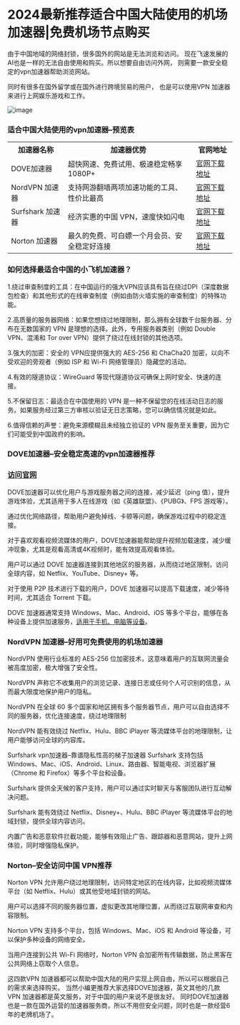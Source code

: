 # 2024最新推荐适合中国大陆使用的机场加速器|免费机场节点购买

由于中国地域的网络封锁，很多国外的网站是无法浏览和访问。 现在飞速发展的AI也是一样的无法自由使用和购买。所以想要自由访问外网， 则需要一款安全稳定的vpn加速器帮助浏览网站。

同时有很多在国外留学或在国外进行跨境贸易的用户， 也是可以使用VPN 加速器来进行上网娱乐游戏和工作。

![image](https://github.com/user-attachments/assets/af6da487-89f8-4b3c-a344-f11030179b93)

### 适合中国大陆使用的vpn加速器–预览表

<table>
  <tr>
    <th>加速器名称</th>
    <th>加速器优势</th>
    <th>官网地址</th>
  </tr>
  <tr>
    <td>DOVE加速器</td>
    <td>超快网速、免费试用、极速稳定畅享1080P+</td>
    <td><a href="https://dove8.cc/a.php?alavBTtF8UB">官网下载地址</a></td>
  </tr>
 
 <tr>
    
   <td>NordVPN 加速器</td>
   
   <td>支持网游翻墙两项加速功能的工具、性价比最高</td>
   
   <td><a href="https://dove8.cc/a.php?alavBTtF8UB">官网下载地址</a></td>
 
 </tr>
  
 <tr>
    
   <td>Surfshark 加速器</td>
    
   <td>经济实惠的中国 VPN，速度快如闪电</td>
    
   <td><a href="https://dove8.cc/a.php?alavBTtF8UB">官网下载地址</a></td>
  
 </tr>
  
 <tr>
    
   <td>Norton 加速器</td>
    
   <td>最久的免费、可白嫖一个月会员、安全稳定好连接</td>
   
  <td><a href="https://dove8.cc/a.php?alavBTtF8UB">官网下载地址</a></td>
  
 </tr>

 </table>

 ### 如何选择最适合中国的小飞机加速器？
 
1.绕过审查制度的工具：在中国运行的强大VPN应该具有旨在绕过DPI（深度数据包检查）和其他形式的在线审查制度（例如由防火墙实施的审查制度）的特殊功能。

2.高质量的服务器网络：如果您想绕过地理限制，那么拥有全球数千台服务器、分布在无数国家的 VPN 是理想的选择。此外，专用服务器类别（例如 Double VPN、混淆和 Tor over VPN）提供了绕过在线封锁的其他选项。

3.强大的加密：安全的 VPN应提供强大的 AES-256 和 ChaCha20 加密，以向不受欢迎的旁观者（例如 ISP 和 Wi-Fi 网络管理员）隐藏您的活动。

4.有效的隧道协议：WireGuard 等现代隧道协议可确保上网时安全、快速的连接。

5.不保留日志：最适合在中国使用的 VPN 是一种不保留您的在线活动日志的服务。如果服务经过第三方审核以验证无日志策略，您可以确信情况就是如此。

6.值得信赖的声誉：避免来源模糊且未经独立验证的 VPN 服务至关重要，因为它们可能受到中国政府的影响。

### DOVE加速器–安全稳定高速的vpn加速器推荐
### [访问官网](https://dove8.cc/a.php?alavBTtF8UB)

DOVE加速器可以优化用户与游戏服务器之间的连接，减少延迟（ping 值），提升游戏体验，尤其适用于多人在线游戏（如《英雄联盟》、《PUBG》、FPS 游戏等）。

通过优化网络路径，帮助用户避免掉线、卡顿等问题，确保游戏过程中的稳定连接。

对于喜欢观看视频流媒体的用户，DOVE加速器能帮助提升视频加载速度，减少缓冲现象，尤其是观看高清或4K视频时，能有效提高观看体验。

用户可以通过 DOVE 加速器连接到其他地区的服务器，从而绕过地区限制，访问全球内容，如 Netflix、YouTube、Disney+ 等。

对于使用 P2P 技术进行下载的用户，DOVE 加速器可以提高下载速度，减少等待时间，尤其适合 Torrent 下载。

DOVE 加速器通常支持 Windows、Mac、Android、iOS 等多个平台，能够在各种设备上提供加速服务，[适用于手机、电脑等设备](https://dove8.cc/a.php?alavBTtF8UB)。

### NordVPN 加速器–好用可免费使用的机场加速器

NordVPN 使用行业标准的 AES-256 位加密技术，这意味着用户的互联网流量会被高度加密，极大增强了安全性。

NordVPN 声称它不收集用户的浏览记录、连接日志或任何个人可识别的信息，从而最大限度地保护用户的隐私。

NordVPN 在全球 60 多个国家和地区拥有多个服务器节点，用户可以自由选择不同的服务器，优化连接速度，绕过地理限制

NordVPN 能有效绕过 Netflix、Hulu、BBC iPlayer 等流媒体平台的地理限制，让用户能够访问全球的内容库。

Surfshark vpn加速器–靠谱隐私性高的梯子加速器
Surfshark 支持包括 Windows、Mac、iOS、Android、Linux、路由器、智能电视、浏览器扩展（Chrome 和 Firefox）等多个平台和设备。

Surfshark 提供全天候的客户支持，用户可以通过实时聊天与客服团队进行互动解决问题。

Surfshark 能有效绕过 Netflix、Disney+、Hulu、BBC iPlayer 等流媒体平台的地域封锁，提供全球内容访问。

内置广告和恶意软件拦截功能，能够有效阻止广告、跟踪器和恶意网站，提升上网体验，同时增强隐私保护。

### Norton–安全访问中国 VPN推荐

Norton VPN 允许用户绕过地理限制，访问特定地区的在线内容，比如视频流媒体平台（如 Netflix、Hulu）或其他受地域封锁的网站。

用户可以选择不同的服务器位置，虚拟更改其地理位置，从而绕过互联网审查和内容限制。

Norton VPN 支持多个平台，包括 Windows、Mac、iOS 和 Android 等设备，可以保护多种设备的网络安全。

当用户连接到公共 Wi-Fi 网络时，Norton VPN 会加密所有传输数据，防止黑客在公共网络上窃取个人信息。

这四款VPN 加速器都可以帮助中国大陆的用户实现上网自由，所以可以根据自己的需求来选择购买。 当然小编更推荐大家选择DOVE加速器，英文其他的几款VPN 加速器都是英文服务，对于中国的用户来说不是很友好。 
同时DOVE加速器也是一款在国外运营的加速器服务商，所以不用但安全问题，同时也是一款经营6年的老牌机场了。
